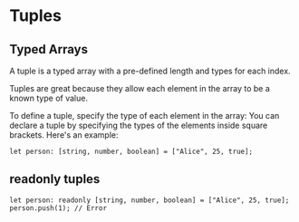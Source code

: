 # Tuples
## Typed Arrays
A tuple is a typed array with a pre-defined length and types for each index.

Tuples are great because they allow each element in the array to be a known type of value.

To define a tuple, specify the type of each element in the array:
You can declare a tuple by specifying the types of the elements inside square brackets. Here's an example:
```
let person: [string, number, boolean] = ["Alice", 25, true];
```
## readonly tuples
```
let person: readonly [string, number, boolean] = ["Alice", 25, true];
person.push(1); // Error
```